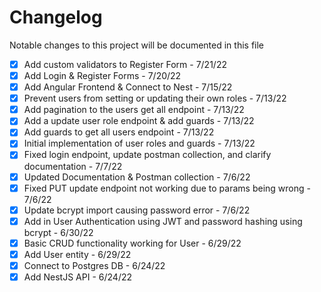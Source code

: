 # Changelog

Notable changes to this project will be documented in this file

- [X] Add custom validators to Register Form - 7/21/22
- [X] Add Login & Register Forms - 7/20/22
- [X] Add Angular Frontend & Connect to Nest - 7/15/22
- [X] Prevent users from setting or updating their own roles - 7/13/22
- [X] Add pagination to the users get all endpoint - 7/13/22
- [X] Add a update user role endpoint & add guards - 7/13/22
- [X] Add guards to get all users endpoint - 7/13/22
- [X] Initial implementation of user roles and guards - 7/13/22
- [X] Fixed login endpoint, update postman collection, and clarify documentation - 7/7/22
- [X] Updated Documentation & Postman collection - 7/6/22
- [X] Fixed PUT update endpoint not working due to params being wrong - 7/6/22
- [X] Update bcrypt import causing password error - 7/6/22
- [X] Add in User Authentication using JWT and password hashing using bcrypt - 6/30/22
- [X] Basic CRUD functionality working for User - 6/29/22
- [X] Add User entity - 6/29/22
- [X] Connect to Postgres DB - 6/24/22
- [X] Add NestJS API - 6/24/22